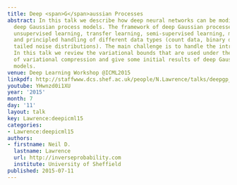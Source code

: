 ```yaml
---
title: Deep <span>G</span>aussian Processes
abstract: In this talk we describe how deep neural networks can be modified to produce
  deep Gaussian process models. The framework of deep Gaussian processes allow for
  unsupervised learning, transfer learning, semi-supervised learning, multi-task learning
  and principled handling of different data types (count data, binary data, heavy
  tailed noise distributions). The main challenge is to handle the intractabilities.
  In this talk we review the variational bounds that are used under the framework
  of variational compression and give some initial results of deep Gaussian process
  models.
venue: Deep Learning Workshop @ICML2015
linkpdf: http://staffwww.dcs.shef.ac.uk/people/N.Lawrence/talks/deepgp_icmldeep15.pdf
youtube: YHwnzd0i1XU
year: '2015'
month: 7
day: '11'
layout: talk
key: Lawrence:deepicml15
categories:
- Lawrence:deepicml15
authors:
- firstname: Neil D.
  lastname: Lawrence
  url: http://inverseprobability.com
  institute: University of Sheffield
published: 2015-07-11
---
```

